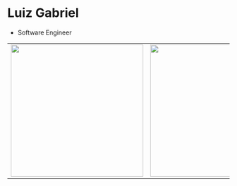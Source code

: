 # Luiz Gabriel
- Software Engineer

<table>
<tr>
<td>
<img src="https://github-readme-stats.vercel.app/api?show_icons=true&count_private=true&theme=tokyonight&username=luizgabriel" height="300px" alt="" />
</td>
<td>
<img src="https://github-readme-stats.vercel.app/api/top-langs?show_icons=true&count_private=true&theme=tokyonight&username=luizgabriel" height="300px" alt="" />
</td>
</tr>
</table>

